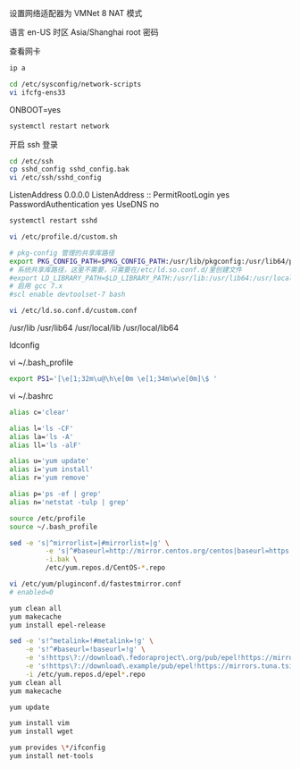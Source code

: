 设置网络适配器为 VMNet 8 NAT 模式

语言 en-US
时区 Asia/Shanghai
root 密码

查看网卡

```bash
ip a

cd /etc/sysconfig/network-scripts
vi ifcfg-ens33
```

ONBOOT=yes

```bash
systemctl restart network
```

开启 ssh 登录

```bash
cd /etc/ssh
cp sshd_config sshd_config.bak
vi /etc/ssh/sshd_config
```

ListenAddress 0.0.0.0
ListenAddress ::
PermitRootLogin yes
PasswordAuthentication yes
UseDNS no

```bash
systemctl restart sshd
```

```bash
vi /etc/profile.d/custom.sh
```

```bash
# pkg-config 管理的共享库路径
export PKG_CONFIG_PATH=$PKG_CONFIG_PATH:/usr/lib/pkgconfig:/usr/lib64/pkgconfig:/usr/local/lib/pkgconfig:/usr/local/lib64/pkgconfig
# 系统共享库路径，这里不需要，只需要在/etc/ld.so.conf.d/里创建文件
#export LD_LIBRARY_PATH=$LD_LIBRARY_PATH:/usr/lib:/usr/lib64:/usr/local/lib:/usr/local/lib64
# 启用 gcc 7.x
#scl enable devtoolset-7 bash
```

```bash
vi /etc/ld.so.conf.d/custom.conf
```

/usr/lib
/usr/lib64
/usr/local/lib
/usr/local/lib64

ldconfig

vi ~/.bash_profile

```bash
export PS1='[\e[1;32m\u@\h\e[0m \e[1;34m\w\e[0m]\$ '
```

vi ~/.bashrc

```bash
alias c='clear'

alias l='ls -CF'
alias la='ls -A'
alias ll='ls -alF'

alias u='yum update'
alias i='yum install'
alias r='yum remove'

alias p='ps -ef | grep'
alias n='netstat -tulp | grep'
```

```bash
source /etc/profile
source ~/.bash_profile
```

```bash
sed -e 's|^mirrorlist=|#mirrorlist=|g' \
         -e 's|^#baseurl=http://mirror.centos.org/centos|baseurl=https://mirrors.tuna.tsinghua.edu.cn/centos|g' \
         -i.bak \
         /etc/yum.repos.d/CentOS-*.repo
```

```bash
vi /etc/yum/pluginconf.d/fastestmirror.conf
# enabled=0
```

```bash
yum clean all
yum makecache
yum install epel-release

sed -e 's!^metalink=!#metalink=!g' \
    -e 's!^#baseurl=!baseurl=!g' \
    -e 's!https\?://download\.fedoraproject\.org/pub/epel!https://mirrors.tuna.tsinghua.edu.cn/epel!g' \
    -e 's!https\?://download\.example/pub/epel!https://mirrors.tuna.tsinghua.edu.cn/epel!g' \
    -i /etc/yum.repos.d/epel*.repo
yum clean all
yum makecache

yum update

yum install vim
yum install wget

yum provides \*/ifconfig
yum install net-tools
```
